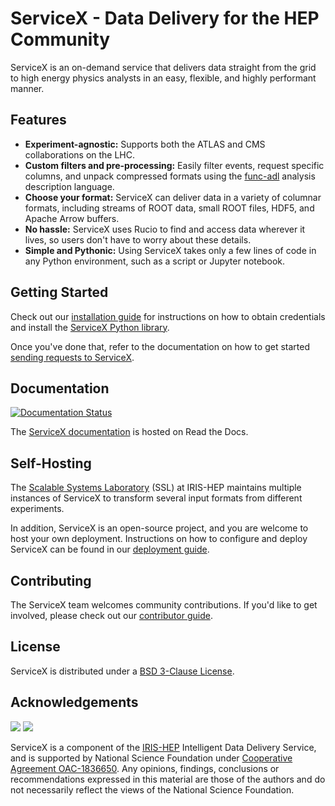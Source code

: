  # ServiceX - Data Delivery for the HEP Community

ServiceX is an on-demand service that delivers data straight from the grid to high energy physics analysts in an easy, flexible, and highly performant manner.

## Features
- __Experiment-agnostic:__ Supports both the ATLAS and CMS collaborations on the LHC.
- __Custom filters and pre-processing:__ Easily filter events, request specific columns, and unpack compressed formats using the [func-adl](https://github.com/iris-hep/func_adl) analysis description language.
- __Choose your format:__ ServiceX can deliver data in a variety of columnar formats, including streams of ROOT data, small ROOT files, HDF5, and Apache Arrow buffers.
- __No hassle:__ ServiceX uses Rucio to find and access data wherever it lives, so users don't have to worry about these details.
- __Simple and Pythonic:__ Using ServiceX takes only a few lines of code in any Python environment, such as a script  or Jupyter notebook.

## Getting Started

Check out our [installation guide](https://servicex.readthedocs.io/en/v1.0.0-rc.3/getting-started/) for instructions on how to obtain credentials and install the [ServiceX Python library](https://pypi.org/project/servicex/).

Once you've done that, refer to the documentation on how to get started [sending requests to ServiceX](https://servicex.readthedocs.io/en/v1.0.0-rc.3/requests/).

## Documentation

[![Documentation Status](https://readthedocs.org/projects/servicex/badge/?version=v1.0.0-rc.3)](https://servicex.readthedocs.io/en/v1.0.0-rc.3/?badge=v1.0.0-rc.3)

The [ServiceX documentation](https://servicex.readthedocs.io/en/v1.0.0-rc.3/) is hosted on Read the Docs.

## Self-Hosting

The [Scalable Systems Laboratory](https://iris-hep.org/ssl.html) (SSL) at IRIS-HEP maintains multiple instances of ServiceX to transform several input formats from different experiments.

In addition, ServiceX is an open-source project, and you are welcome to host your own deployment. Instructions on how to configure and deploy ServiceX can be found in our [deployment guide](DEPLOYMENT.md).

## Contributing

The ServiceX team welcomes community contributions. If you'd like to get involved, please check out our [contributor guide](CONTRIBUTING.md).

## License

ServiceX is distributed under a [BSD 3-Clause License](LICENSE).

## Acknowledgements
![](https://iris-hep.org/assets/logos/Iris-hep-5-just-graphic.png)
![](https://iris-hep.org/assets/images/nsf-logo-128.png)

ServiceX is a component of the [IRIS-HEP](https://iris-hep.org/) Intelligent Data Delivery Service, and is supported by National Science Foundation under [Cooperative 
Agreement OAC-1836650](https://www.nsf.gov/awardsearch/showAward?AWD_ID=1836650). Any opinions, findings, conclusions or recommendations 
expressed in this material are those of the authors and do not necessarily 
reflect the views of the National Science Foundation.

